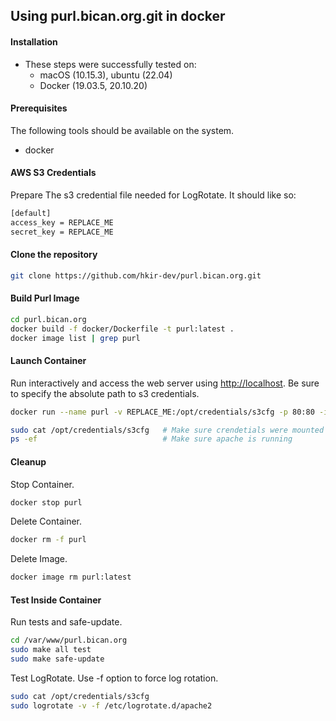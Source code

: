 ## Using purl.bican.org.git in docker

#### Installation

- These steps were successfully tested on:
    - macOS (10.15.3), ubuntu (22.04)
    - Docker (19.03.5, 20.10.20)

#### Prerequisites

The following tools should be available on the system.

- docker

#### AWS S3 Credentials

Prepare The s3 credential file needed for LogRotate. It should like so: 

```sh
[default]
access_key = REPLACE_ME
secret_key = REPLACE_ME
```

#### Clone the repository

```sh
git clone https://github.com/hkir-dev/purl.bican.org.git
```

#### Build Purl Image

```sh
cd purl.bican.org
docker build -f docker/Dockerfile -t purl:latest .
docker image list | grep purl 
```

#### Launch Container

Run interactively and access the web server using [http://localhost](http://localhost).
Be sure to specify the absolute path to s3 credentials.

```sh
docker run --name purl -v REPLACE_ME:/opt/credentials/s3cfg -p 80:80 -it purl:latest /bin/bash

sudo cat /opt/credentials/s3cfg   # Make sure crendetials were mounted properly
ps -ef                            # Make sure apache is running
```

#### Cleanup

Stop Container.

```sh
docker stop purl
```

Delete Container.

```sh
docker rm -f purl
```

Delete Image.

```sh
docker image rm purl:latest
```

#### Test Inside Container

Run tests and safe-update.

```sh
cd /var/www/purl.bican.org
sudo make all test
sudo make safe-update
```

Test LogRotate. Use -f option to force log rotation.

```sh
sudo cat /opt/credentials/s3cfg
sudo logrotate -v -f /etc/logrotate.d/apache2
```
